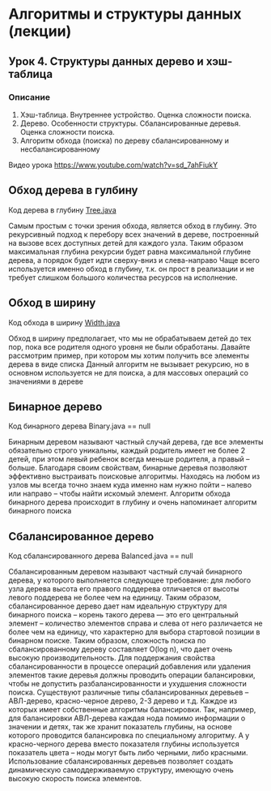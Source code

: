 # Алгоритмы и структуры данных (лекции)
## Урок 4. Структуры данных дерево и хэш-таблица

### Описание
1. Хэш-таблица. Внутреннее устройство. Оценка сложности поиска.
2. Дерево. Особенности структуры. Сбалансированные деревья. Оценка сложности поиска.
3. Алгоритм обхода (поиска) по дереву сбалансированному и несбалансированному

Видео урока 
https://www.youtube.com/watch?v=sd_7ahFiukY

## Обход дерева в гулбину
Код дерева в глубину [Tree.java](https://github.com/ShumAhd/Lesson-4.-Data-structures-tree-and-hash-table/blob/main/Tree.java)

Самым простым с точки зрения обхода, является обход в глубину. Это рекурсивный
подход к перебору всех значений в дереве, построенный на вызове всех доступных
детей для каждого узла. Таким образом максимальная глубина рекурсии будет
равна максимальной глубине дерева, а порядок будет идти сверху-вниз и
слева-направо
Чаще всего используется именно обход в глубину, т.к. он прост в реализации и не
требует слишком большого количества ресурсов на исполнение.

## Обход в ширину
Код обхода в ширину [Width.java](https://github.com/ShumAhd/Lesson-4.-Data-structures-tree-and-hash-table/blob/main/Width.java)

Обход в ширину предполагает, что мы не обрабатываем детей до тех пор, пока все
родителя одного уровня не были обработаны. Давайте рассмотрим пример, при
котором мы хотим получить все элементы дерева в виде списка
Данный алгоритм не вызывает рекурсию, но в основном используется не для
поиска, а для массовых операций со значениями в дереве

## Бинарное дерево
Код бинарного дерева Binary.java == null

Бинарным деревом называют частный случай дерева, где все элементы
обязательно строго уникальны, каждый родитель имеет не более 2 детей, при этом
левый ребенок всегда меньше родителя, а правый – больше.
Благодаря своим свойствам, бинарные деревья позволяют эффективно
выстраивать поисковые алгоритмы. Находясь на любом из узлов мы всегда точно знаем куда именно нам нужно пойти – налево или направо – чтобы найти искомый
элемент. Алгоритм обхода бинарного дерева происходит в глубину и очень
напоминает алгоритм бинарного поиска


## Сбалансированное дерево
Код сбалансированного дерева Balanced.java == null

Сбалансированным деревом называют частный случай бинарного дерева, у
которого выполняется следующее требование: для любого узла дерева высота его
правого поддерева отличается от высоты левого поддерева не более чем на
единицу.
Таким образом, сбалансированное дерево дает нам идеальную структуру для
бинарного поиска – корень такого дерева — это его центральный элемент –
количество элементов справа и слева от него различается не более чем на
единицу, что характерно для выбора стартовой позиции в бинарном поиске. Таким
образом, сложность поиска по сбалансированному дереву составляет O(log n), что
дает очень высокую производительность.
Для поддержания свойства сбалансированности в процессе операций добавления
или удаления элементов такие деревья должны проводить операции балансировки,
чтобы не допустить разбалансированности и ухудшения сложности поиска.
Существуют различные типы сбалансированных деревьев – АВЛ-дерево,
красно-черное дерево, 2-3 дерево и т.д. Каждое из которых имеет собственные
алгоритмы балансировки. Так, например, для балансировки АВЛ-дерева каждая
нода помимо информации о значении и детях, так же хранит показатель глубины,
на основе которого проводится балансировка по специальному алгоритму. А у
красно-черного дерева вместо показателя глубины используется показатель цвета
– ноды могут быть либо черными, либо красными.
Использование сбалансированных деревьев позволяет создать динамическую
самоддерживаемую структуру, имеющую очень высокую скорость поиска
элементов.



